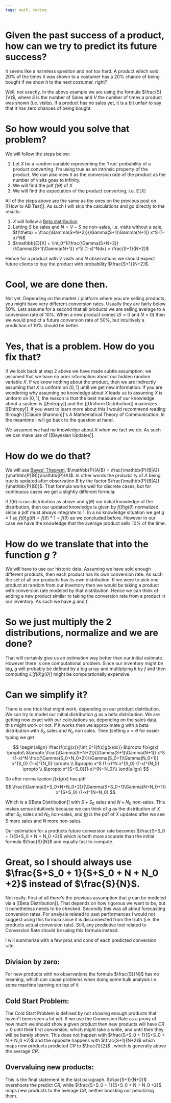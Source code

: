 ```yaml
---
tags: math, coding
---
```


# Given the past success of a product, how can we try to predict its future success?

It seems like a harmless question and not too hard. A product which sold 20% of the times it was shown to a costumer has a 20% chance of being bought if we show it to the next costumer, right?

Well, not exactly. In the above example we are using the formula $\frac{S}{V}$, where $S$ is the number of Sales and $V$ the number of times a product was shown (i.e. visits). If a product has no sales yet, it is a bit unfair to say that it has zero chances of being bought.

# So how would you solve that problem?

We will follow the steps below:

1. Let $X$ be a random variable representing the 'true' probability of a product converting. I'm using true as an intrinsic property of the product. We can also view it as the conversion rate of the product as the number of visits goes to infinity.
2. We will find the pdf $f(\theta)$ of $X$
3. We will find the expectation of the product converting, i.e. $\mathbb{E}[X]$

All of the steps above are the same as the ones on the previous post on [[How to AB Test]]. As such I will skip the calculations and go directly to the results:

1. $X$ will follow a [Beta distribution](https://en.wikipedia.org/wiki/Beta_distribution)
2. Letting $S$ be sales and $N = V-S$ be non-sales, i.e. visits without a sale, $f(\theta) = \frac{\Gamma(S+N+2)}{\Gamma(S+1)\Gamma(N+1)} x^S (1-x)^N$
3. $\mathbb{E}[X] = \int_0^1{\frac{\Gamma(S+N+2)}{\Gamma(S+1)\Gamma(N+1)} x^S (1-x)^Ndx} = \frac{S+1}{N+2}$

Hence for a product with $V$ visits and $N$ observations we should expect future clients to buy the product with probability $\frac{S+1}{N+2}$.

# Cool, we are done then.

Not yet. Depending on the market / platform where you are selling products, you might have very different conversion rates. Usually they are fairly below $50$%. Lets assume for a second that all products we are selling average to a conversion rate of $10$%. When a new product comes ($S = 0$ and $N = 0$) then we would predict a future conversion rate of $50$%, but intuitively a prediction of $10$% should be better.

# Yes, that is a problem. How do you fix that?

If we look back at step 2 above we have made subtle assumption: we assumed that we have no prior information about our hidden random variable $X$. If we know nothing about the product, then we are indirectly assuming that $X$ is uniform on $[ 0,1 ]$ until we get new information. If you are wondering why assuming no knowledge about $X$ leads us to assuming $X$ is uniform on $[ 0,1 ]$, the reason is that the best measure of our knowledge about a system is [[Entropy]] and the [[Uniform Distribution]] maximizes [[Entropy]]. If you want to learn more about this I would recommend reading through [[Claude Shannon]]'s A Mathematical Theory of Communication. In the meantime I will go back to the question at hand.

We assumed we had no knowledge about $X$ when we fact we do. As such we can make use of [[Bayesian Updates]].

# How do we do that?

We will use [Bayes' Theorem](https://en.wikipedia.org/wiki/Bayes%27_theorem), $\mathbb{P}(A|B) = \frac{\mathbb{P}(B|A)}{\mathbb{P}(B)}\mathbb{P}(A)$. In other words the probability of $A$ being true is updated after observation $B$ by the factor $\frac{\mathbb{P}(B|A)}{\mathbb{P}(B)}$. That formula works well for discrete cases, but for continuous cases we get a slightly different formula:

If $f(\theta)$ is our distribution as above and $g(\theta)$ our initial knowledge of the distribution, then our updated knowledge is given by $f(\theta)g(\theta)$ normalized, since a pdf must always integrate to 1. In a no knowledge situation we get $g \equiv 1$ so $f(\theta)g(\theta) = f(\theta)*1 = f(\theta)$ as we concluded before. However in our case we have the knowledge that the average product sells $10$% of the time.

# How do we translate that into the function $g$ ?

We will have to use our historic data. Assuming we have sold enough different products, then each product has its own conversion rate. As such the set of all our products has its own distribution. If we were to pick one product at random from our inventory then we would be taking a product with conversion rate modeled by that distribution. Hence we can think of adding a new product similar to taking the conversion rate from a product in our inventory. As such we have $g$ and $f$.

# So we just multiply the 2 distributions, normalize and we are done?

That will certainly give us an estimation way better than our initial estimate. However there is one computational problem. Since our inventory might be big, $g$ will probably be defined by a big array and multiplying it by $f$ and then computing $\mathbb{E}[f(\theta)g(\theta)]$ might be computationally expensive.

# Can we simplify it?

There is one trick that might work, depending on our product distribution. We can try to model our initial distribution $g$ as a beta distribution. We are getting now exact with our calculations so, depending on the sales data, this might work or not. If it works then we approximate $g$ with a beta distribution with $S_o$ sales and $N_o$ non sales. Then (setting $x = \theta$ for easier typing we get

$$
\begin{align}
\frac{f(x)g(x)}{\int_0^1{f(x)g(x)dx}} &\propto f(x)g(x) \propto\\
&\propto \frac{\Gamma(S+N+2)}{\Gamma(S+1)\Gamma(N+1)} x^S (1-x)^N \frac{\Gamma(S_0+N_0+2)}{\Gamma(S_0+1)\Gamma(N_0+1)} x^{S_0} (1-x)^{N_0} \propto \\
&\propto x^S (1-x)^N x^{S_0} (1-x)^{N_0} \propto \\
&\propto x^{S+S_0}(1-x)^{N+N_0}\\
\end{align}
$$

So after normalization $f(x)g(x)$ has pdf
$$ \frac{\Gamma(S+S_0+N+N_0+2)}{\Gamma(S+S_0+1)\Gamma(N+N_0+1)} x^{S+S_0} (1-x)^{N+N_0} $$

Which is a [[Beta Distribution]] with $S + S_0$ sales and $N + N_0$ non-sales. This makes sense intuitively because we can think of $g$ as the distribution of $X$ after $S_0$ sales and $N_0$ non-sales, and $fg$ is the pdf of $X$ updated after we see $S$ more sales and $N$ more non-sales.

Our estimation for a products future conversion rate becomes $\frac{S+S_0 + 1}{S+S_0 + N + N_0 +2}$ which is both more accurate than the initial formula $\frac{S}{N}$ and equally fast to compute.

# Great, so I should always use $\frac{S+S_0 + 1}{S+S_0 + N + N_0 +2}$ instead of $\frac{S}{N}$.

Not really. First of all there's the previous assumption that $g$ can be modeled via a [[Beta Distribution]]. That depends on how rigorous we want to be, but it nonetheless needs to be checked. Secondly this was all about forecasting conversion rates. For analysis related to past performances I would not suggest using this formula since it is disconnected from the truth (i.e. the products actual conversion rate). Still, any predictive tool related to Conversion Rate should be using this formula instead.

I will summarize with a few pros and cons of each predicted conversion rate.

## Division by zero:

For new products with no observations the formula $\frac{S}{N}$ has no meaning, which can cause problems when doing some bulk analysis i.e. some machine learning on top of it

## Cold Start Problem:

The Cold Start Problem is defined by not showing enough products that haven't been seen a lot yet. If we use the Conversion Rate as a proxy of how much we should show a given product then new products will have $CR = 0$ until their first conversion, which might take a while, and until then they will be barely shown. This does not happen with $\frac{S+S_0 + 1}{S+S_0 + N + N_0 +2}$ and the opposite happens with $\frac{S+1}{N+2}$ which maps new products predicted $CR$ to $\frac{1}{2}$ , which is generally above the average $CR$.

## Overvaluing new products:

This is the final statement in the last paragraph. $\frac{S+1}{N+2}$ overshoots the predict $CR$, while $\frac{S+S_0 + 1}{S+S_0 + N + N_0 +2}$ maps new products to the average $CR$, neither boosting nor penalizing them.
